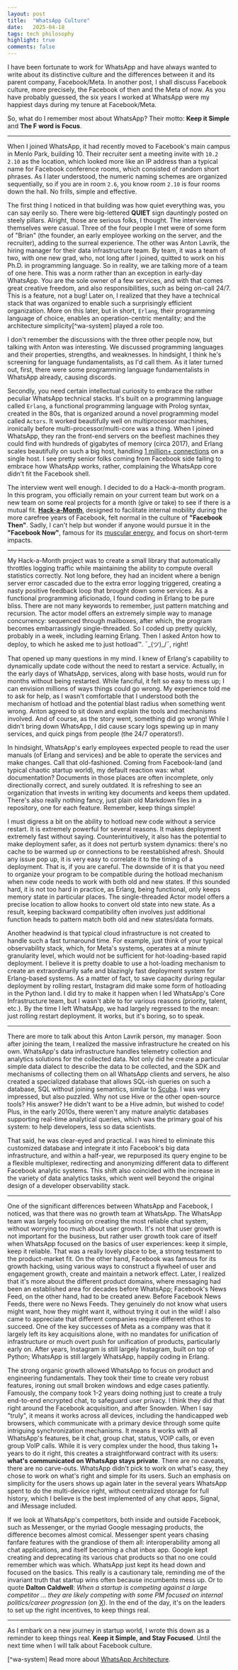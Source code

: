 ```yaml
---
layout: post
title:  "WhatsApp Culture"
date:   2025-04-18
tags: tech philosophy
highlight: true
comments: false
---
```

		
I have been fortunate to work for WhatsApp and have always wanted to write about its distinctive culture and the differences between it and its parent company, Facebook/Meta. In another post, I shall discuss Facebook culture, more precisely, the Facebook of then and the Meta of now. As you have probably guessed, the six years I worked at WhatsApp were my happiest days during my tenure at Facebook/Meta.

So, what do I remember most about WhatsApp? Their motto: **Keep it Simple** and **The F word is Focus**. 

------

When I joined WhatsApp, it had recently moved to Facebook's main campus in Menlo Park, building 10. Their recruiter sent a meeting invite with `10.2 2.10` as the location, which looked more like an IP address than a typical name for Facebook conference rooms, which consisted of random short phrases. As I later understood, the numeric naming schemes are organized sequentially, so if you are in room `2.6`, you know room `2.10` is four rooms down the hall. No frills, simple and effective. 

The first thing I noticed in that building was how quiet everything was, you can say eerily so. There were big-lettered **QUIET** sign dauntingly posted on steely pillars. Alright, those are serious folks, I thought. The interviews themselves were casual. Three of the four people I met were of some form of "Brian" (the founder, an early employee working on the server, and the recruiter), adding to the surreal experience. The other was Anton Lavrik, the hiring manager for their data infrastructure team. By team, it was a team of two, with one new grad, who, not long after I joined, quitted to work on his Ph.D. in programming language. So in reality, we are talking more of a team of one here. This was a norm rather than an exception in early-day WhatsApp. You are the sole owner of a few services, and with that comes great creative freedom, and also responsibilities, such as being on-call 24/7. This is a feature, not a bug! Later on, I realized that they have a technical stack that was organized to enable such a surprisingly efficient organization. More on this later, but in short, `Erlang`, their programming language of choice, enables an operation-centric mentality; and the architecture simplicity[^wa-system] played a role too.

I don't remember the discussions with the three other people now, but talking with Anton was interesting. We discussed programming languages and their properties, strengths, and weaknesses. In hindsight, I think he's screening for language fundamentalists, as I'd call them. As it later turned out, first, there were some programming language fundamentalists in WhatsApp already, causing discords. 

Secondly, you need certain intellectual curiosity to embrace the rather peculiar WhatsApp technical stacks. It's built on a programming language called `Erlang`, a functional programming language with Prolog syntax, created in the 80s, that is organized around a novel programming model called `Actors`. It worked beautifully well on multiprocessor machines, ironically before multi-processor/multi-core was a thing. When I joined WhatsApp, they ran the front-end servers on the beefiest machines they could find with hundreds of gigabytes of memory (circa 2017), and Erlang scales beautifully on such a big host, handling [1 million+ connections](https://blog.whatsapp.com/on-e-millio-n) on a single host. I see pretty senior folks coming from Facebook side failing to embrace how WhatsApp works, rather, complaining the WhatsApp core didn't fit the Facebook shell.

The interview went well enough. I decided to do a Hack-a-month program. In this program, you officially remain on your current team but work on a new team on some real projects for a month (give or take) to see if there is a mutual fit. [**Hack-a-Month**](https://engineering.fb.com/2011/04/27/ios/hackamonth-mixing-things-up/), designed to facilitate internal mobility during the more carefree years of Facebook, felt normal in the culture of **"Facebook Then"**. Sadly, I can't help but wonder if anyone would pursue it in the **"Facebook Now"**, famous for its [muscular energy](https://theconversation.com/why-does-mark-zuckerberg-want-more-masculine-energy-in-the-corporate-world-the-patriarchy-is-still-in-charge-248600), and focus on short-term impacts. 

------

My Hack-a-Month project was to create a small library that automatically throttles logging traffic while maintaining the ability to compute overall statistics correctly. Not long before, they had an incident where a benign server error cascaded due to the extra error logging triggered, creating a nasty positive feedback loop that brought down some services. As a functional programming aficionado, I found coding in Erlang to be pure bliss. There are not many keywords to remember, just pattern matching and recursion. The actor model offers an extremely simple way to manage concurrency: sequenced through mailboxes, after which, the program becomes embarrassingly single-threaded. So I coded up pretty quickly, probably in a week, including learning Erlang. Then I asked Anton how to deploy, to which he asked me to just hotload™. ¯\_(ツ)_/¯, right!

That opened up many questions in my mind. I knew of Erlang's capability to dynamically update code without the need to restart a service. Actually, in the early days of WhatsApp, services, along with base hosts, would run for months without being restarted. While fanciful, it felt so easy to mess up; I can envision millions of ways things could go wrong. My experience told me to ask for help, as I wasn't comfortable that I understood both the mechanism of hotload and the potential blast radius when something went wrong. Anton agreed to sit down and explain the tools and mechanisms involved. And of course, as the story went, something did go wrong! While I didn't bring down WhatsApp, I did cause scary logs spewing up in many services, and quick pings from people (the 24/7 operators!). 

In hindsight, WhatsApp's early employees expected people to read the user manuals (of Erlang and services) and be able to operate the services and make changes. Call that old-fashioned. Coming from Facebook-land (and typical chaotic startup world), my default reaction was: what documentation? Documents in those places are often incomplete, only directionally correct, and surely outdated. It is refreshing to see an organization that invests in writing key documents and keeps them updated. There's also really nothing fancy, just plain old Markdown files in a repository, one for each feature. Remember, keep things simple!

I must digress a bit on the ability to hotload new code without a service restart. It is extremely powerful for several reasons. It makes deployment extremely fast without saying. Counterintuitively, it also has the potential to make deployment safer, as it does not perturb system dynamics: there's no cache to be warmed up or connections to be reestablished afresh. Should any issue pop up, it is very easy to correlate it to the timing of a deployment. That is, if you are careful. The downside of it is that you need to organize your program to be compatible during the hotload mechanism when new code needs to work with both old and new states. If this sounded hard, it is not too hard in practice, as Erlang, being functional, only keeps memory state in particular places. The single-threaded Actor model offers a precise location to allow hooks to convert old state into new state. As a result, keeping backward compatibility often involves just additional function heads to pattern match both old and new states/data formats.

Another headwind is that typical cloud infrastructure is not created to handle such a fast turnaround time. For example, just think of your typical observability stack, which, for Meta's systems, operates at a minute granularity level, which would not be sufficient for hot-loading-based rapid deployment. I believe it is pretty doable to use a hot-loading mechanism to create an extraordinarily safe and blazingly fast deployment system for Erlang-based systems. As a matter of fact, to save capacity during regular deployment by rolling restart, Instagram did make some form of hotloading in the Python land. I did try to make it happen when I led WhatsApp's Core Infrastructure team, but I wasn't able to for various reasons (priority, talent, etc.). By the time I left WhatsApp, we had largely regressed to the mean: just rolling restart deployment. It works, but it's boring, so to speak. 

------

There are more to talk about this Anton Lavrik person, my manager. Soon after joining the team, I realized the massive infrastructure he created on his own.  WhatsApp's data infrastructure handles telemetry collection and analytics solutions for the collected data. Not only did he create a particular simple data dialect to describe the data to be collected, and the SDK and mechanisms of collecting them on all WhatsApp clients and servers, he also created a specialized database that allows SQL-ish queries on such a database, SQL without joining semantics, similar to [Scuba](https://research.facebook.com/publications/scuba-diving-into-data-at-facebook/). I was very impressed, but also puzzled. Why not use Hive or the other open-source tools? His answer? He didn't want to be a Hive admin, but wished to code! Plus, in the early 2010s, there weren't any mature analytic databases supporting real-time analytical queries, which was the primary goal of his system: to help developers, less so data scientists.

That said, he was clear-eyed and practical. I was hired to eliminate this customized database and integrate it into Facebook's big data infrastructure, and within a half-year, we repurposed its query engine to be a flexible multiplexer, redirecting and anonymizing different data to different Facebook analytic systems. This shift also coincided with the increase in the variety of data analytics tasks, which went well beyond the original design of a developer observability stack. 

------

One of the significant differences between WhatsApp and Facebook, I noticed, was that there was no growth team at WhatsApp. The WhatsApp team was largely focusing on creating the most reliable chat system, without worrying too much about user growth. It's not that user growth is not important for the business, but rather user growth took care of itself when WhatsApp focused on the basics of user experiences: keep it simple, keep it reliable. That was a really lovely place to be, a strong testament to the product-market fit. On the other hand, Facebook was famous for its growth hacking, using various ways to construct a flywheel of user and engagement growth, create and maintain a network effect. Later, I realized that it's more about the different product domains, where messaging had been an established area for decades before WhatsApp; Facebook's News Feed, on the other hand, had to be created anew. Before Facebook News Feeds, there were no News Feeds. They genuinely do not know what users might want, how they might want it, without trying it out in the wild! I also came to appreciate that different companies require different ethos to succeed. One of the key successes of Meta as a company was that it largely left its key acquisitions alone, with no mandates for unification of infrastructure or much overt push for unification of products, particularly early on. After years, Instagram is still largely Instagram, built on top of Python; WhatsApp is still largely WhatsApp, happily coding in Erlang. 

The strong organic growth allowed WhatsApp to focus on product and engineering fundamentals. They took their time to create very robust features, ironing out small broken windows and edge cases patiently. Famously, the company took 1-2 years doing nothing just to create a truly end-to-end encrypted chat, to safeguard user privacy. I think they did that right around the Facebook acquisition, and after Snowden. When I say "truly", it means it works across all devices, including the handicapped web browsers, which communicate with a primary device through some quite intriguing synchronization mechanisms. It means it works with all WhatsApp's features, be it chat, group chat, status, VOIP calls, or even group VoIP calls. While it is very complex under the hood, thus taking 1+ years to do it right, this creates a straightforward contract with its users: **what's communicated on WhatsApp stays private**. There are no caveats, there are no carve-outs. WhatsApp didn't pick to work on what's easy, they chose to work on what's right and simple for its users. Such an emphasis on simplicity for the users shows up again later in the several years WhatsApp spent to do the multi-device right, without centralized storage for full history, which I believe is the best implemented of any chat apps, Signal, and iMessage included. 

If we look at WhatsApp's competitors, both inside and outside Facebook, such as Messenger, or the myriad Google messaging products, the difference becomes almost comical. Messenger spent years chasing fanfare features with the grandiose of them all: interoperability among all chat applications, and itself becoming a chat inbox app. Google kept creating and deprecating its various chat products so that no one could remember which was which. WhatsApp just kept its head down and focused on the basics. This really is a cautionary tale, reminding me of the invariant truth that startup wins often because incumbents mess up. Or to quote **Dalton Caldwell**: _When a startup is competing against a large competitor ... they are likely competing with some PM focused on internal politics/career progression_ (on [X](https://x.com/daltonc/status/1761088259378294836)). In the end of the day, it's on the leaders to set up the right incentives, to keep things real.

------

As I embark on a new journey in startup world, I wrote this down as a reminder to keep things real. **Keep it Simple, and Stay Focused**. Until the next time when I will talk about Facebook culture. 

[^wa-system] Read more about [WhatsApp Architecture](2025-09-13-whatsapp-architecture.markdown.markdown).
